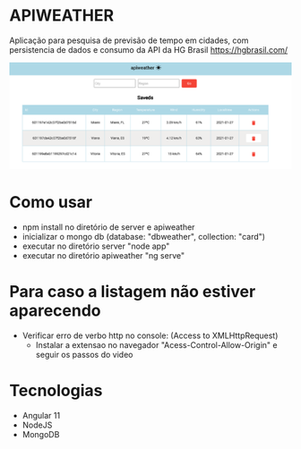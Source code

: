 # APIWEATHER
Aplicação para pesquisa de previsão de tempo em cidades, com persistencia de dados e consumo da API da HG Brasil https://hgbrasil.com/

![Screenshot](APIWEATHER.png)

# Como usar
- npm install no diretório de server e apiweather
- inicializar o mongo db (database: "dbweather", collection: "card")
- executar no diretório server "node app"
- executar no diretório apiweather "ng serve"

# Para caso a listagem não estiver aparecendo
- Verificar erro de verbo http no console: (Access to XMLHttpRequest)
	- Instalar a extensao no navegador "Acess-Control-Allow-Origin" e seguir os passos do video
	
# Tecnologias
- Angular 11
- NodeJS
- MongoDB
